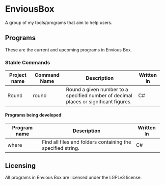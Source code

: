 # EnviousBox
A group of my tools/programs that aim to help users.

## Programs
These are the current and upcoming programs in Envious Box.

### Stable Commands
| Project name | Command Name | Description | Written  In |
|-|-|-|-|
| Round | round | Round a given number to a specified number of decimal places or significant figures. | C# |


#### Programs being developed
| Program name | Description | Written  In |
|-|-|-|
| where | Find all files and folders containing the specified string. | C# |





## Licensing
All programs in Envious Box are licensed under the LGPLv3 license.
